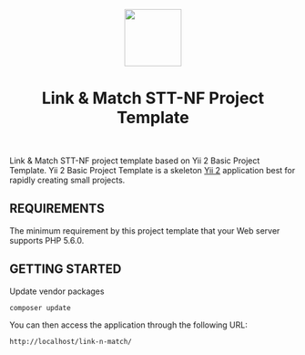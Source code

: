 <p align="center">
    <a href="https://www.nurulfikri.ac.id" target="_blank">
        <img src="https://pmb.nurulfikri.ac.id/assets/images/profile.png" height="100px">
    </a>
    <h1 align="center">Link & Match STT-NF Project Template</h1>
    <br>
</p>

Link & Match STT-NF project template based on Yii 2 Basic Project Template. Yii 2 Basic Project Template is a skeleton [Yii 2](http://www.yiiframework.com/) application best for rapidly creating small projects.

REQUIREMENTS
------------

The minimum requirement by this project template that your Web server supports PHP 5.6.0.


GETTING STARTED
---------------

Update vendor packages

~~~
composer update
~~~

You can then access the application through the following URL:

~~~
http://localhost/link-n-match/
~~~

